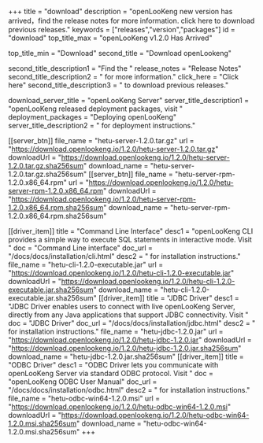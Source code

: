 +++
title = "download"
description = "openLooKeng new version has arrived，find the release notes for more information. click here to download previous releases."
keywords = ["releases","version","packages"]
id = "download"
top_title_max = "openLooKeng v1.2.0 Has Arrived"

top_title_min = "Download"
second_title = "Download openLookeng"

second_title_description1 = "Find the "
release_notes = "Release Notes"
second_title_description2 = " for more information."
click_here = "Click here"
second_title_description3 = " to download previous releases."

download_server_title = "openLooKeng Server"
server_title_description1 = "openLooKeng released deployment packages, visit "
deployment_packages = "Deploying openLooKeng"
server_title_description2 = " for deployment instructions."

[[server_btn]]
    file_name = "hetu-server-1.2.0.tar.gz"
    url = "https://download.openlookeng.io/1.2.0/hetu-server-1.2.0.tar.gz"
    downloadUrl = "https://download.openlookeng.io/1.2.0/hetu-server-1.2.0.tar.gz.sha256sum"
    download_name = "hetu-server-1.2.0.tar.gz.sha256sum"
[[server_btn]]
    file_name = "hetu-server-rpm-1.2.0.x86_64.rpm"
    url = "https://download.openlookeng.io/1.2.0/hetu-server-rpm-1.2.0.x86_64.rpm"
    downloadUrl = "https://download.openlookeng.io/1.2.0/hetu-server-rpm-1.2.0.x86_64.rpm.sha256sum"
    download_name = "hetu-server-rpm-1.2.0.x86_64.rpm.sha256sum"

[[driver_item]]
    title = "Command Line Interface"
    desc1 = "openLooKeng CLI provides a simple way to execute SQL statements in interactive mode. Visit "
    doc = "Command Line interface"
    doc_url = "/docs/docs/installation/cli.html"
    desc2 = " for installation instructions."
    file_name = "hetu-cli-1.2.0-executable.jar"
    url = "https://download.openlookeng.io/1.2.0/hetu-cli-1.2.0-executable.jar"
    downloadUrl = "https://download.openlookeng.io/1.2.0/hetu-cli-1.2.0-executable.jar.sha256sum"
    download_name = "hetu-cli-1.2.0-executable.jar.sha256sum"
[[driver_item]]
    title = "JDBC Driver"
    desc1 = "JDBC Driver enables users to connect with live openLooKeng Server, directly from any Java applications that support JDBC connectivity.  Visit "
    doc = "JDBC Driver"
    doc_url = "/docs/docs/installation/jdbc.html"
    desc2 = " for installation instructions."
    file_name = "hetu-jdbc-1.2.0.jar"
    url = "https://download.openlookeng.io/1.2.0/hetu-jdbc-1.2.0.jar"
    downloadUrl = "https://download.openlookeng.io/1.2.0/hetu-jdbc-1.2.0.jar.sha256sum"
    download_name = "hetu-jdbc-1.2.0.jar.sha256sum"
[[driver_item]]
    title = "ODBC Driver"
    desc1 = "ODBC Driver lets you communicate with openLooKeng Server via standard ODBC protocol. Visit "
    doc = "openLooKeng ODBC User Manual"
    doc_url = "/docs/docs/installation/odbc.html"
    desc2 = " for installation instructions."
    file_name = "hetu-odbc-win64-1.2.0.msi"
    url = "https://download.openlookeng.io/1.2.0/hetu-odbc-win64-1.2.0.msi"
    downloadUrl = "https://download.openlookeng.io/1.2.0/hetu-odbc-win64-1.2.0.msi.sha256sum"
    download_name = "hetu-odbc-win64-1.2.0.msi.sha256sum"
+++
